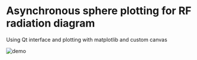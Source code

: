 # Asynchronous sphere plotting for RF radiation diagram

Using Qt interface and plotting with matplotlib and custom canvas

![demo](img/demo.gif)
